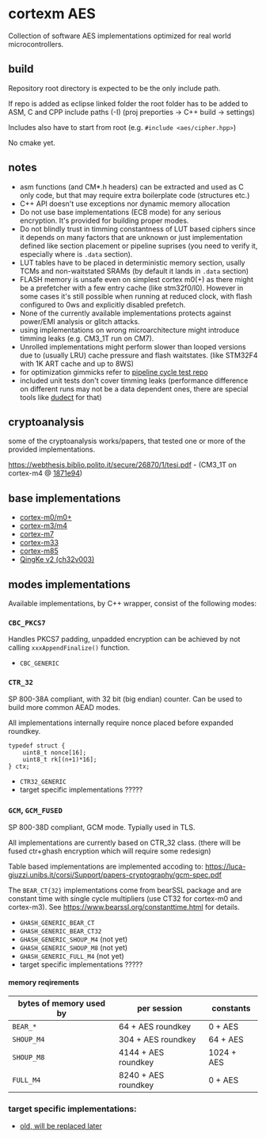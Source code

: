 # cortexm AES

Collection of software AES implementations optimized for real world microcontrollers.

## build

Repository root directory is expected to be the only include path.

If repo is added as eclipse linked folder the root folder has to be added to ASM, C and CPP include paths (-I)
(proj preporties -> C++ build -> settings)

Includes also have to start from root (e.g. `#include <aes/cipher.hpp>`)

No cmake yet.

## notes

- asm functions (and CM*.h headers) can be extracted and used as C only code, but that may require extra boilerplate code (structures etc.)
- C++ API doesn't use exceptions nor dynamic memory allocation
- Do not use base implementations (ECB mode) for any serious encryption. It's provided for building proper modes.
- Do not blindly trust in timming constantness of LUT based ciphers since it depends on many factors that are 
unknown or just implementation defined like section placement or pipeline suprises (you need to verify it, especially where is `.data` 
section).
- LUT tables have to be placed in deterministic memory section, usally TCMs and non-waitstated SRAMs (by default it lands in `.data` section)
- FLASH memory is unsafe even on simplest cortex m0(+) as there might be a prefetcher with a few entry cache (like stm32f0/l0).
However in some cases it's still possible when running at reduced clock, with flash configured to 0ws and explicitly disabled prefetch.
- None of the currently available implementations protects against power/EMI analysis or glitch attacks.
- using implementations on wrong microarchitecture might introduce timming leaks (e.g. CM3_1T run on CM7).
- Unrolled implementations might perform slower than looped versions due to (usually LRU) cache pressure and flash waitstates. (like STM32F4 with 1K ART cache and up to 8WS)
- for optimization gimmicks refer to [pipeline cycle test repo](https://github.com/jnk0le/random/tree/master/pipeline%20cycle%20test)
- included unit tests don't cover timming leaks (performance difference on different runs may not be a data dependent ones,
there are special tools like [dudect](https://eprint.iacr.org/2016/1123.pdf) for that)

## cryptoanalysis 

some of the cryptoanalysis works/papers, that tested one or more of the provided implementations.

https://webthesis.biblio.polito.it/secure/26870/1/tesi.pdf - (CM3_1T on cortex-m4 @ [1871e94](https://github.com/jnk0le/cortexm-AES/tree/1871e94c9c74e95fbfd9a5682b14941878ca2adb))

## base implementations

- [cortex-m0/m0+](doc/aes/CM0_details.md)
- [cortex-m3/m4](doc/aes/CM3_CM4_details.md)
- [cortex-m7](doc/aes/CM7_details.md)
- [cortex-m33](doc/aes/CM33_details.md)
- [cortex-m85](doc/aes/CM85_details.md)
- [QingKe v2 (ch32v003)](doc/aes/QKv2_details.md)

## modes implementations

Available implementations, by C++ wrapper, consist of the following modes: 

### `CBC_PKCS7`

Handles PKCS7 padding, unpadded encryption can be achieved by not calling `xxxAppendFinalize()` function.

- `CBC_GENERIC`

### `CTR_32`

SP 800-38A compliant, with 32 bit (big endian) counter.
Can be used to build more common AEAD modes.

All implementations internally require nonce placed before expanded roundkey.

```
typedef struct {
    uint8_t nonce[16];
    uint8_t rk[(n+1)*16];
} ctx;
```

- `CTR32_GENERIC`
- target specific implementations ?????


### `GCM`, `GCM_FUSED`

SP 800-38D compliant, GCM mode. Typially used in TLS.

All implementations are currently based on CTR_32 class. (there will be fused ctr+ghash encryption which will require some redesign)

Table based implementations are implemented accoding to:
https://luca-giuzzi.unibs.it/corsi/Support/papers-cryptography/gcm-spec.pdf

The `BEAR_CT{32}` implementations come from bearSSL package and are constant time with
single cycle multipliers (use CT32 for cortex-m0 and cortex-m3).
See https://www.bearssl.org/constanttime.html for details.


- `GHASH_GENERIC_BEAR_CT`
- `GHASH_GENERIC_BEAR_CT32`
- `GHASH_GENERIC_SHOUP_M4` (not yet)
- `GHASH_GENERIC_SHOUP_M8` (not yet)
- `GHASH_GENERIC_FULL_M4` (not yet)
- target specific implementations ?????

#### memory reqirements

| bytes of memory used by | per session | constants |
|-------------------------|-------------|-----------|
| `BEAR_*`          | 64 + AES roundkey | 0 + AES   |
| `SHOUP_M4`       | 304 + AES roundkey | 64 + AES  |
| `SHOUP_M8`       | 4144 + AES roundkey | 1024 + AES |
| `FULL_M4`        | 8240 + AES roundkey | 0 + AES    |




### target specific implementations:


- [old, will be replaced later](doc/aes/modes_old.md)